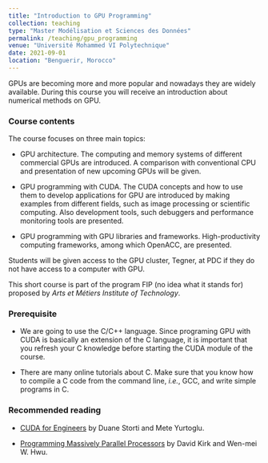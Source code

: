 ```yaml
---
title: "Introduction to GPU Programming"
collection: teaching
type: "Master Modélisation et Sciences des Données"
permalink: /teaching/gpu_programming
venue: "Université Mohammed VI Polytechnique"
date: 2021-09-01
location: "Benguerir, Morocco"
---
```



GPUs are becoming more and more popular and nowadays they are widely available. During this course you will receive an introduction about numerical methods on GPU.

### Course contents

The course focuses on three main topics:

-	GPU architecture. The computing and memory systems of different commercial GPUs are introduced. A comparison with conventional CPU and presentation of new upcoming GPUs will be given.

-	GPU programming with CUDA. The CUDA concepts and how to use them to develop applications for GPU are introduced by making examples from different fields, such as image processing or scientific computing. Also development tools, such debuggers and performance monitoring tools are presented.

-	GPU programming with GPU libraries and frameworks. High-productivity computing frameworks, among which OpenACC, are presented. 

Students will be given access to the GPU cluster, Tegner, at PDC if they do not have access to a computer with GPU.

This short course is part of the program FIP (no idea what it stands for) proposed by *Arts et Métiers Institute of Technology*.

### Prerequisite
 
-	We are going to use the C/C++ language. Since programing GPU with CUDA is basically an extension of the C language, it is important that you refresh your C knowledge before starting the CUDA module of the course.

-	There are many online tutorials about C. Make sure that you know how to compile a C code from the command line, _i.e._, GCC, and write simple programs in C.

### Recommended reading

-	[CUDA for Engineers](https://www.amazon.fr/CUDA-Engineers-Introduction-High-Performance-Computing/dp/013417741X) by Duane Storti and Mete Yurtoglu.

-	[Programming Massively Parallel Processors](https://www.sciencedirect.com/book/9780128119860/programming-massively-parallel-processors) by David Kirk and Wen-mei W. Hwu.

